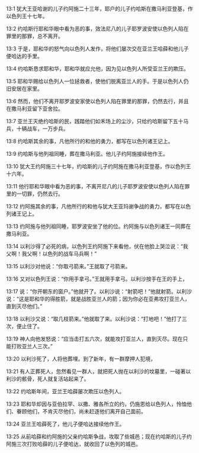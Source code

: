 <a id="1"></a>13:1  犹大王亚哈谢的儿子约阿施二十三年，耶户的儿子约哈斯在撒马利亚登基，作以色列王十七年。  

<a id="2"></a>13:2  约哈斯行耶和华眼中看为恶的事，效法尼八的儿子耶罗波安使以色列人陷在罪里的那罪，总不离开。  

<a id="3"></a>13:3  于是，耶和华的怒气向以色列人发作，将他们屡次交在亚兰王哈薛和他儿子便哈达的手里。  

<a id="4"></a>13:4  约哈斯恳求耶和华，耶和华就应允他，因为见以色列人所受亚兰王的欺压。  

<a id="5"></a>13:5  耶和华赐给以色列人一位拯救者，使他们脱离亚兰人的手。于是以色列人仍旧安居在家里。  

<a id="6"></a>13:6  然而，他们不离开耶罗波安家使以色列人陷在罪里的那罪，仍然去行，并且在撒马利亚留下亚舍拉。  

<a id="7"></a>13:7  亚兰王灭绝约哈斯的民，践踏他们如禾场上的尘沙，只给约哈斯留下五十马兵，十辆战车，一万步兵。  

<a id="8"></a>13:8  约哈斯其余的事，凡他所行的和他的勇力，都写在以色列诸王记上。  

<a id="9"></a>13:9  约哈斯与他列祖同睡，葬在撒马利亚。他儿子约阿施接续他作王。  

<a id="10"></a>13:10  犹大王约阿施三十七年，约哈斯的儿子约阿施在撒马利亚登基，作以色列王十六年。  

<a id="11"></a>13:11  他行耶和华眼中看为恶的事，不离开尼八的儿子耶罗波安使以色列人陷在罪里的一切罪，仍然去行。  

<a id="12"></a>13:12  约阿施其余的事，凡他所行的和他与犹大王亚玛谢争战的勇力，都写在以色列诸王记上。  

<a id="13"></a>13:13  约阿施与他列祖同睡，耶罗波安坐了他的位。约阿施与以色列诸王一同葬在撒马利亚。  

<a id="14"></a>13:14  以利沙得了必死的病，以色列王约阿施下来看他，伏在他脸上哭泣说：“我父啊！我父啊！以色列的战车马兵啊！”  

<a id="15"></a>13:15  以利沙对他说：“你取弓箭来。”王就取了弓箭来。  

<a id="16"></a>13:16  又对以色列王说：“你用手拿弓。”王就用手拿弓。以利沙按手在王的手上，  

<a id="17"></a>13:17  说：“你开朝东的窗户。”他就开了。以利沙说：“射箭吧！”他就射箭。以利沙说：“这是耶和华的得胜箭，就是战胜亚兰人的箭；因为你必在亚弗攻打亚兰人，直到灭尽他们。”  

<a id="18"></a>13:18  以利沙又说：“取几枝箭来。”他就取了来。以利沙说：“打地吧！”他打了三次，便止住了。  

<a id="19"></a>13:19  神人向他发怒说：“应当击打五六次，就能攻打亚兰人，直到灭尽。现在只能打败亚兰人三次。”  

<a id="20"></a>13:20  以利沙死了，人将他葬埋。到了新年，有一群摩押人犯境，  

<a id="21"></a>13:21  有人正葬死人，忽然看见一群人，就把死人抛在以利沙的坟墓里，一碰著以利沙的骸骨，死人就复活站起来了。  

<a id="22"></a>13:22  约哈斯年间，亚兰王哈薛屡次欺压以色列人。  

<a id="23"></a>13:23  耶和华却因与亚伯拉罕、以撒、雅各所立的约，仍施恩给以色列人，怜恤他们、眷顾他们，不肯灭尽他们，尚未赶逐他们离开自己面前。  

<a id="24"></a>13:24  亚兰王哈薛死了，他儿子便哈达接续他作王。  

<a id="25"></a>13:25  从前哈薛和约阿施的父亲约哈斯争战，攻取了些城邑；现在约哈斯的儿子约阿施三次打败哈薛的儿子便哈达，就收回了以色列的城邑。  
